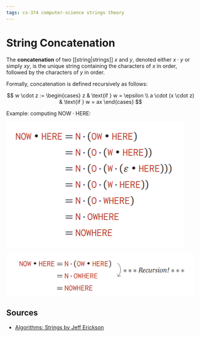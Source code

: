 ```yaml
---
tags: cs-374 computer-science strings theory
---
```


# String Concatenation

The **concatenation** of two [[string|strings]] $x$ and $y$, denoted either $x \cdot y$ or simply $xy$, is the unique string containing the characters of $x$ in order, followed by the characters of $y$ in order.

Formally, concatenation is defined recursively as follows:

$$
w \cdot z := \begin{cases}
z & \text{if } w = \epsilon \\
a \cdot (x \cdot z) & \text{if } w = ax
\end{cases}
$$

Example: computing $\text{NOW} \cdot \text{HERE}$:

![String concatenation example](../assets/string-concatenation-example.png)

![String concatenation with recursion](../assets/string-concatenation-with-recursion.png)

## Sources

- [Algorithms: Strings by Jeff Erickson](https://courses.engr.illinois.edu/cs374/fa2021/A/notes/models/01-strings.pdf)
